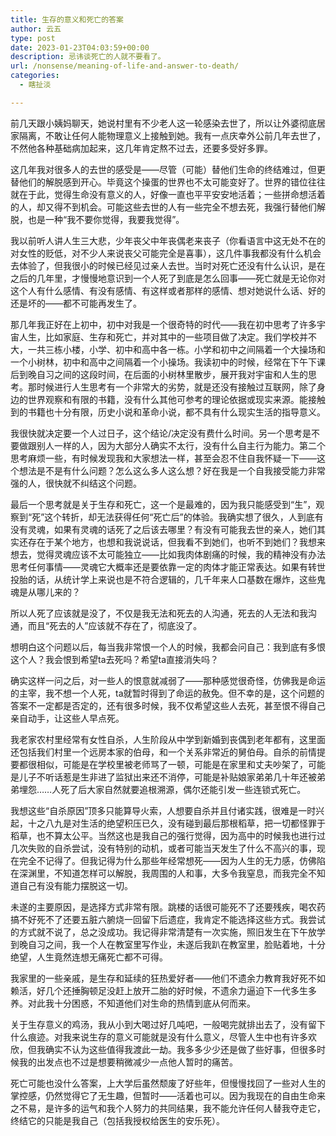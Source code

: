 ```yaml
---
title: 生存的意义和死亡的答案
author: 云五
type: post
date: 2023-01-23T04:03:59+00:00
description: 忌讳谈死亡的人就不要看了。
url: /nonsense/meaning-of-life-and-answer-to-death/
categories:
  - 瞎扯淡

---
```

前几天跟小姨妈聊天，她说村里有不少老人这一轮感染去世了，所以让外婆彻底居家隔离，不敢让任何人能物理意义上接触到她。我有一点庆幸外公前几年去世了，不然他各种基础病加起来，这几年肯定熬不过去，还要多受好多罪。

这几年我对很多人的去世的感受是——尽管（可能）替他们生命的终结难过，但更替他们的解脱感到开心。毕竟这个操蛋的世界也不太可能变好了。世界的错位往往就在于此，觉得生命没有意义的人，好像一直也平平安安地活着；一些拼命想活着的人，却又得不到机会。可能这些去世的人有一些完全不想去死，我强行替他们解脱，也是一种“我不要你觉得，我要我觉得”。

我以前听人讲人生三大悲，少年丧父中年丧偶老来丧子（你看语言中这无处不在的对女性的贬低，对不少人来说丧父可能完全是喜事），这几件事我都没有什么机会去体验了，但我很小的时候已经见过亲人去世。当时对死亡还没有什么认识，是在之后的几年里，才慢慢地意识到一个人死了到底是怎么回事——死亡就是无论你对这个人有什么感情、有没有感情、有这样或者那样的感情、想对她说什么话、好的还是坏的——都不可能再发生了。

那几年我正好在上初中，初中对我是一个很奇特的时代——我在初中思考了许多宇宙人生，比如家庭、生存和死亡，并对其中的一些项目做了决定。我们学校并不大，一共三栋小楼，小学、初中和高中各一栋。小学和初中之间隔着一个大操场和一个小树林，初中和高中之间隔着一个小操场。我读初中的时候，经常在下午下课后到晚自习之间的这段时间，在后面的小树林里散步，展开我对宇宙和人生的思考。那时候进行人生思考有一个非常大的劣势，就是还没有接触过互联网，除了身边的世界观察和有限的书籍，没有什么其他可参考的理论依据或现实来源。能接触到的书籍也十分有限，历史小说和革命小说，都不具有什么现实生活的指导意义。

我很快就决定要一个人过日子，这个结论/决定没有费什么时间。另一个思考是不要做跟别人一样的人，因为大部分人确实不太行，没有什么自主行为能力。第二个思考麻烦一些，有时候发现我和大家想法一样，甚至会忍不住自我怀疑一下——这个想法是不是有什么问题？怎么这么多人这么想？好在我是一个自我接受能力非常强的人，很快就不纠结这个问题。

最后一个思考就是关于生存和死亡，这一个是最难的，因为我只能感受到“生”，观察到“死”这个转折，却无法获得任何“死亡后”的体验。我确实想了很久，人到底有没有灵魂，如果有灵魂的话死了之后该去哪里？有没有可能我去世的亲人，她们其实还存在于某个地方，也想和我说说话，但我看不到她们，也听不到她们？我想来想去，觉得灵魂应该不太可能独立——比如我肉体剧痛的时候，我的精神没有办法思考任何事情——灵魂它大概率还是要依靠一定的肉体才能正常表达。如果有转世投胎的话，从统计学上来说也是不符合逻辑的，几千年来人口基数在爆炸，这些鬼魂是从哪儿来的？

所以人死了应该就是没了，不仅是我无法和死去的人沟通，死去的人无法和我沟通，而且“死去的人”应该就不存在了，彻底没了。

想明白这个问题以后，每当我非常恨一个人的时候，我都会问自己：我到底有多恨这个人？我会恨到希望ta去死吗？希望ta直接消失吗？

确实这样一问之后，对一些人的恨意就减弱了——那种感觉很奇怪，仿佛我是命运的主宰，我不想一个人死，ta就暂时得到了命运的赦免。但不幸的是，这个问题的答案不一定都是否定的，还有很多时候，我不仅希望这些人去死，甚至恨不得自己亲自动手，让这些人早点死。

我老家农村里经常有女性自杀，人生阶段从中学到新婚到丧偶到老年都有，这里面还包括我们村里一个远房本家的伯母，和一个关系非常近的舅伯母。自杀的前情提要都很相似，可能是在学校里被老师骂了一顿，可能是在家里和丈夫吵架了，可能是儿子不听话惹是生非进了监狱出来还不消停，可能是补贴娘家弟弟几十年还被弟弟埋怨……人死了后大家自然就要追根溯源，偶尔还能引发一些连锁式死亡。

我想这些“自杀原因”顶多只能算导火索，人想要自杀并且付诸实践，很难是一时兴起，十之八九是对生活的绝望积压已久，没有碰到最后那根稻草，把一切都怪罪于稻草，也不算太公平。当然这也是我自己的强行觉得，因为高中的时候我也进行过几次失败的自杀尝试，没有特别的动机，或者可能当天发生了什么不高兴的事，现在完全不记得了。但我记得为什么那些年经常想死——因为人生的无力感，仿佛陷在深渊里，不知道怎样可以解脱，我周围的人和事，大多令我窒息，而我完全不知道自己有没有能力摆脱这一切。

未遂的主要原因，是选择方式非常有限。跳楼的话很可能死不了还要残疾，喝农药搞不好死不了还要五脏六腑烧一回留下后遗症，我肯定不能选择这些方式。我尝试的方式就不说了，总之没成功。我记得非常清楚有一次实施，照旧发生在下午放学到晚自习之间，我一个人在教室里写作业，未遂后我趴在教室里，脸贴着地，十分绝望，人生竟然连想无痛死亡都不可得。

我家里的一些亲戚，是生存和延续的狂热爱好者——他们不遗余力教育我好死不如赖活，好几个还捶胸顿足没赶上放开二胎的好时候，不遗余力逼迫下一代多生多养。对此我十分困惑，不知道他们对生命的热情到底从何而来。

关于生存意义的鸡汤，我从小到大喝过好几吨吧，一般喝完就排出去了，没有留下什么痕迹。对我来说生存的意义可能就是没有什么意义，尽管人生中也有许多欢欣，但我确实不认为这些值得我渡此一劫。我多多少少还是做了些好事，但很多时候我的出发点也不过是想要稍微减少一点他人暂时的痛苦。

死亡可能也没什么答案，上大学后虽然颓废了好些年，但慢慢找回了一些对人生的掌控感，仍然觉得它了无生趣，但暂时——活着也可以。因为我现在的自由生命来之不易，是许多的运气和我个人努力的共同结果，我不能允许任何人替我夺走它，终结它的只能是我自己（包括我授权给医生的安乐死）。
